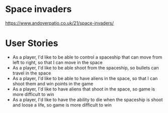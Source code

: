# Space invaders

https://www.andoverpatio.co.uk/21/space-invaders/

# User Stories

- As a player, I'd like to be able to control a spaceship that can move from left to right, so that I can move in the space
- As a player, I'd like to be able shoot from the spaceship, so bullets can travel in the space
- As a player, I'd like to be able to have aliens in the space, so that I can shoot them and win points in the game
- As a player, I'd like to have aliens that shoot in the space, so game is more difficult to win
- As a player, I'd like to have the ability to die when the spaceship is shoot and loose a life, so game is more difficult to win